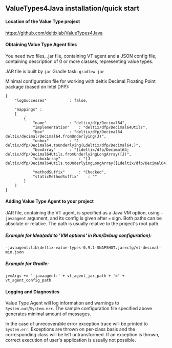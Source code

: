 ## ValueTypes4Java installation/quick start

#### Location of the Value Type project
https://github.com/deltixlab/ValueTypes4Java

#### Obtaining Value Type Agent files
You need two files, .jar file, containing VT agent and a JSON config file, containing description of 0 or more classes, representing value types.

JAR file is built by `jar` Gradle task:
`gradlew jar`


Minimal configuration file for working with deltix Decimal Floating Point package (based on Intel DFP):
```
{
	"logSuccesses"          : false,

	"mappings" :
	[
		{
			"name" 			: "deltix/dfp/Decimal64",
			"implementation"	: "deltix/dfp/Decimal64Utils",
			"box"			: "deltix/dfp/Decimal64 deltix/decimal/Decimal64.fromUnderlying(J)",
			"unbox"			: "J deltix/dfp/Decimal64.toUnderlying(Ldeltix/dfp/Decimal64;)",
			"boxArray"		: "[Ldeltix/dfp/Decimal64; deltix/dfp/Decimal64Utils.fromUnderlyingLongArray([J)",
			"unboxArray"		: "[J deltix/dfp/Decimal64Utils.toUnderlyingLongArray([Ldeltix/dfp/Decimal64;)",

			"methodSuffix"		: "Checked",
			"staticMethodSuffix"	: ""
		}
	]
}
```

#### Adding Value Type Agent to your project
JAR file, containing the VT agent, is specified as a Java VM option, using `-javaagent` argument, and its config is given after `=` sign. Both paths can be absolute or relative. The path is usually relative to the project's root path.

##### Example for Idea(add to 'VM options' in Run/Debug configuration):
`-javaagent:lib\deltix-value-types-0.9.1-SNAPSHOT.jar=cfg/vt-decimal-min.json`

##### Example for Gradle:

`jvmArgs += '-javaagent:' + vt_agent_jar_path + '=' + vt_agent_config_path`

#### Logging and Diagnostics
Value Type Agent will log information and warnings to `System.out`/`System.err`. The sample configuration file specified above generates minimal amount of messages.

In the case of unrecoverable error exception trace will be printed to `System.err`. Exceptions are thrown on per-class basis and the corresponding class will be left untransformed.
If an exception is thrown, correct execution of user's application is usually not possible.